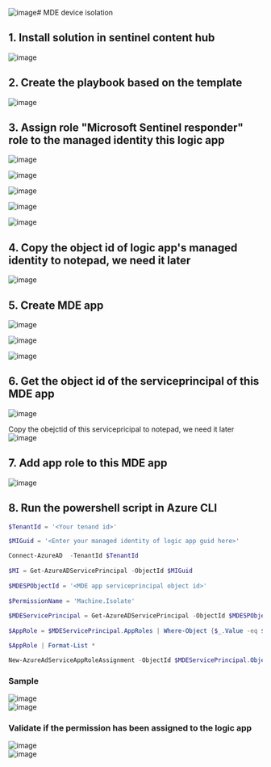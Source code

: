 ![image](https://github.com/guguji666666/GJS-Sentinel-Tips/assets/96930989/66d63491-6e1d-4ec9-905e-570664a6c31f)# MDE device isolation

## 1. Install solution in sentinel content hub
![image](https://github.com/guguji666666/GJS-Sentinel-Tips/assets/96930989/bd4e7927-b1cf-4868-af31-10501d46424a)

## 2. Create the playbook based on the template
![image](https://github.com/guguji666666/GJS-Sentinel-Tips/assets/96930989/8db6a203-48ec-490b-a9c9-57eef60beab1)

## 3. Assign role "Microsoft Sentinel responder" role to the managed identity this logic app
![image](https://github.com/guguji666666/GJS-Sentinel-Tips/assets/96930989/245b3dc9-1f82-4ce3-a21f-1e6ba6bfcc1e)

![image](https://github.com/guguji666666/GJS-Sentinel-Tips/assets/96930989/e3a36cfb-adbb-460e-92ed-6a985512e7a9)

![image](https://github.com/guguji666666/GJS-Sentinel-Tips/assets/96930989/be7e1d9b-98f1-4167-9772-5d7c7d13aaa9)

![image](https://github.com/guguji666666/GJS-Sentinel-Tips/assets/96930989/5990fe1c-42ea-4616-b75f-7b3e912129a1)

![image](https://github.com/guguji666666/GJS-Sentinel-Tips/assets/96930989/1e3e8209-2bcd-4d87-8674-4249432ed08f)

## 4. Copy the object id of logic app's managed identity to notepad, we need it later
![image](https://github.com/guguji666666/GJS-Sentinel-Tips/assets/96930989/63f91395-1616-436a-9286-c437197c8275)

## 5. Create MDE app

![image](https://github.com/guguji666666/GJS-Sentinel-Tips/assets/96930989/a3fa9a3f-2a08-4e7d-abb5-b48e138ab613)

![image](https://github.com/guguji666666/GJS-Sentinel-Tips/assets/96930989/83a440e5-ea9d-4386-951e-753aa2af1764)

![image](https://github.com/guguji666666/GJS-Sentinel-Tips/assets/96930989/aa05a78e-71a2-4725-827d-a2cbff06f701)

## 6. Get the object id of the serviceprincipal of this MDE app
![image](https://github.com/guguji666666/GJS-Sentinel-Tips/assets/96930989/5c806be1-ef30-4d8b-a1c5-e75127470a52)

Copy the obejctid of this servicepricipal to notepad, we need it later
![image](https://github.com/guguji666666/GJS-Sentinel-Tips/assets/96930989/059a354f-7cd6-4ec5-a148-3ae28f0fe41a)

## 7. Add app role to this MDE app
![image](https://github.com/guguji666666/GJS-Sentinel-Tips/assets/96930989/f6d1661e-c117-40ed-8b87-9e700a6ab06e)

## 8. Run the powershell script in Azure CLI

```powershell
$TenantId = '<Your tenand id>'

$MIGuid = '<Enter your managed identity of logic app guid here>' 

Connect-AzureAD  -TenantId $TenantId
    
$MI = Get-AzureADServicePrincipal -ObjectId $MIGuid 
    
$MDESPObjectId = '<MDE app serviceprincipal object id>' 
    
$PermissionName = 'Machine.Isolate'
    
$MDEServicePrincipal = Get-AzureADServicePrincipal -ObjectId $MDESPObjectId
    
$AppRole = $MDEServicePrincipal.AppRoles | Where-Object {$_.Value -eq $PermissionName -and $_.AllowedMemberTypes -contains 'Application'}

$AppRole | Format-List *

New-AzureAdServiceAppRoleAssignment -ObjectId $MDEServicePrincipal.ObjectId -PrincipalId $MI.ObjectId ` -ResourceId $MDEServicePrincipal.ObjectId -Id $AppRole.Id
```

### Sample
![image](https://github.com/guguji666666/GJS-Sentinel-Tips/assets/96930989/a73c30ed-dbce-4581-9f50-abea10d9988c) <br>
![image](https://github.com/guguji666666/GJS-Sentinel-Tips/assets/96930989/d633bc15-c5a7-4dfa-8b98-fa62383d6c66) <br>

### Validate if the permission has been assigned to the logic app
![image](https://github.com/guguji666666/GJS-Sentinel-Tips/assets/96930989/7d42249f-1ee9-412a-be67-091a98bb7d46) <br>
![image](https://github.com/guguji666666/GJS-Sentinel-Tips/assets/96930989/2c6591a5-0e2c-4a16-be97-3d3a9b8c4dbc)



